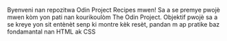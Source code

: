Byenveni nan repozitwa Odin Project Recipes mwen! Sa a se premye pwojè mwen kòm yon pati nan kourikoulòm The Odin Project. Objektif pwojè sa a se kreye yon sit entènèt senp ki montre kèk resèt, pandan m ap pratike baz fondamantal nan HTML ak CSS